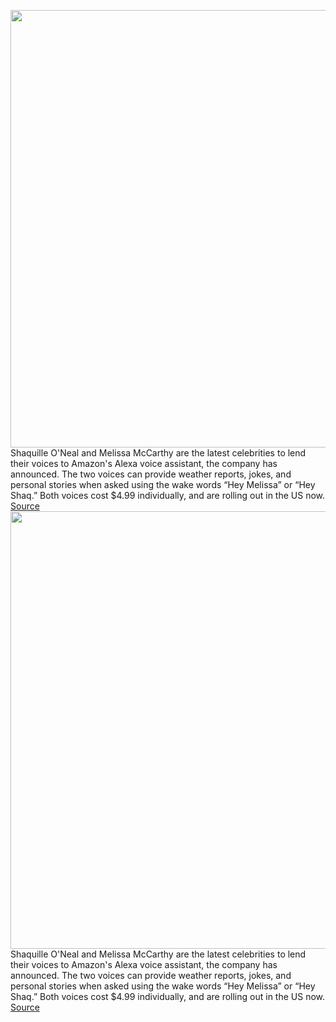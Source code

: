 <img src='https://cdn.vox-cdn.com/thumbor/V19nWKmLtC49q-fHsPVNni5ePrY=/0x0:2050x1367/1200x800/filters:focal(861x520:1189x848)/cdn.vox-cdn.com/uploads/chorus_image/image/69590088/dseifert_201025_4263_0009.0.0.jpg' width='700px' /><br/>
Shaquille O'Neal and Melissa McCarthy are the latest celebrities to lend their voices to Amazon's Alexa voice assistant, the company has announced. The two voices can provide weather reports, jokes, and personal stories when asked using the wake words “Hey Melissa” or “Hey Shaq.” Both voices cost $4.99 individually, and are rolling out in the US now.
<a href='https://www.theverge.com/2021/7/16/22579880/alexa-celebrity-voices-shaquille-oneal-melissa-mccarthy'> Source <a/><img src='https://cdn.vox-cdn.com/thumbor/V19nWKmLtC49q-fHsPVNni5ePrY=/0x0:2050x1367/1200x800/filters:focal(861x520:1189x848)/cdn.vox-cdn.com/uploads/chorus_image/image/69590088/dseifert_201025_4263_0009.0.0.jpg' width='700px' /><br/>
Shaquille O'Neal and Melissa McCarthy are the latest celebrities to lend their voices to Amazon's Alexa voice assistant, the company has announced. The two voices can provide weather reports, jokes, and personal stories when asked using the wake words “Hey Melissa” or “Hey Shaq.” Both voices cost $4.99 individually, and are rolling out in the US now.
<a href='https://www.theverge.com/2021/7/16/22579880/alexa-celebrity-voices-shaquille-oneal-melissa-mccarthy'> Source <a/>
